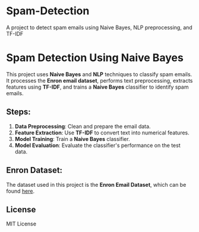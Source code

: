 # Spam-Detection
A project to detect spam emails using Naive Bayes, NLP preprocessing, and TF-IDF

# Spam Detection Using Naive Bayes

This project uses **Naive Bayes** and **NLP** techniques to classify spam emails. It processes the **Enron email dataset**, performs text preprocessing, extracts features using **TF-IDF**, and trains a **Naive Bayes** classifier to identify spam emails.

## Steps:
1. **Data Preprocessing**: Clean and prepare the email data.
2. **Feature Extraction**: Use **TF-IDF** to convert text into numerical features.
3. **Model Training**: Train a **Naive Bayes** classifier.
4. **Model Evaluation**: Evaluate the classifier's performance on the test data.

## Enron Dataset:
The dataset used in this project is the **Enron Email Dataset**, which can be found [here](https://www.kaggle.com/datasets/wcukierski/enron-email-dataset).

## License
MIT License
